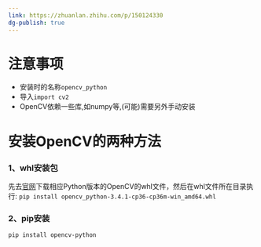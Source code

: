 ```yaml
---
link: https://zhuanlan.zhihu.com/p/150124330
dg-publish: true
---
```


# 注意事项

- 安装时的名称`opencv_python`
- 导入`import cv2`
- OpenCV依赖一些库,如numpy等,(可能)需要另外手动安装

# 安装OpenCV的两种方法

### 1、whl安装包

先去[官网](https://link.zhihu.com/?target=https%3A//www.lfd.uci.edu/~gohlke/pythonlibs/%23opencv)下载相应Python版本的OpenCV的whl文件，然后在whl文件所在目录执行:
`pip install opencv_python‑3.4.1‑cp36‑cp36m‑win_amd64.whl`

### 2、pip安装

```
pip install opencv-python
```